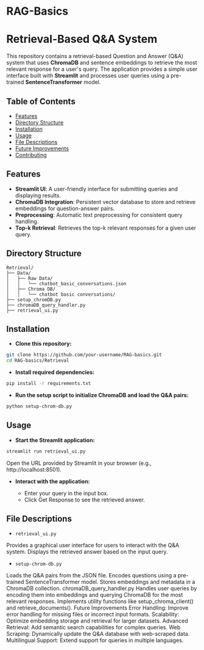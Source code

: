 # RAG-Basics

# Retrieval-Based Q&A System

This repository contains a retrieval-based Question and Answer (Q&A) system that uses **ChromaDB** and sentence embeddings to retrieve the most relevant response for a user's query. The application provides a simple user interface built with **Streamlit** and processes user queries using a pre-trained **SentenceTransformer** model.

## Table of Contents
- [Features](#features)
- [Directory Structure](#directory-structure)
- [Installation](#installation)
- [Usage](#usage)
- [File Descriptions](#file-descriptions)
- [Future Improvements](#future-improvements)
- [Contributing](#contributing)

## Features
- **Streamlit UI**: A user-friendly interface for submitting queries and displaying results.
- **ChromaDB Integration**: Persistent vector database to store and retrieve embeddings for question-answer pairs.
- **Preprocessing**: Automatic text preprocessing for consistent query handling.
- **Top-k Retrieval**: Retrieves the top-k relevant responses for a given user query.

## Directory Structure

```plaintext
Retrieval/
├── Data/
│   ├── Raw Data/
│   │   └── chatbot_basic_conversations.json
│   ├── Chroma DB/
│   │   └── chatbot basic conversations/
├── setup_chromDB.py
├── chromaDB_query_handler.py
├── retrieval_ui.py
```

## Installation
- **Clone this repository:**

```bash
git clone https://github.com/your-username/RAG-basics.git
cd RAG-basics/Retrieval
```
- **Install required dependencies:**

```bash
pip install -r requirements.txt
```
- **Run the setup script to initialize ChromaDB and load the Q&A pairs:**

```bash
python setup-chrom-db.py
```

## Usage
- **Start the Streamlit application:**

```bash
streamlit run retrieval_ui.py
```
Open the URL provided by Streamlit in your browser (e.g., http://localhost:8501).

- **Interact with the application:**

  - Enter your query in the input box.
  - Click Get Response to see the retrieved answer.
## File Descriptions
- ```retrieval_ui.py```

Provides a graphical user interface for users to interact with the Q&A system.
Displays the retrieved answer based on the input query.
- ```setup-chrom-db.py```

Loads the Q&A pairs from the JSON file.
Encodes questions using a pre-trained SentenceTransformer model.
Stores embeddings and metadata in a ChromaDB collection.
chromaDB_query_handler.py
Handles user queries by encoding them into embeddings and querying ChromaDB for the most relevant responses.
Implements utility functions like setup_chroma_client() and retrieve_documents().
Future Improvements
Error Handling: Improve error handling for missing files or incorrect input formats.
Scalability: Optimize embedding storage and retrieval for larger datasets.
Advanced Retrieval: Add semantic search capabilities for complex queries.
Web Scraping: Dynamically update the Q&A database with web-scraped data.
Multilingual Support: Extend support for queries in multiple languages.
